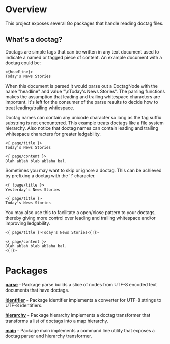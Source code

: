 # Overview

This project exposes several Go packages that handle reading doctag files.

## What's a doctag?

Doctags are simple tags that can be written in any text document used to indicate
a named or tagged piece of content. An example document with a doctag could be:

  	<{headline}>
  	Today's News Stories

When this document is parsed it would parse out a DoctagNode with the name "headline" and
value "\nToday's News Stories". The parsing functions makes the assumption that leading
and trailing whitespace characters are important. It's left for the consumer of the parse
results to decide how to treat leading/trailing whtiespace.

Doctag names can contain any unicode character so long as the tag suffix substring is not encountered.
This example treats doctags like a file system hierarchy. Also notice that doctag names can contain
leading and trailing whitespace characters for greater ledgability.

  	<{ page/title }>
  	Today's News Stories

  	<{ page/content }>
  	Blah ablah blab ablaha bal.

Sometimes you may want to skip or ignore a doctag. This can be achieved by prefixing a doctag
with the '!' character.

  	<{ !page/title }>
  	Yesterday's News Stories

  	<{ page/title }>
  	Today's News Stories

You may also use this to facilitate a open/close pattern to your doctags, thereby giving more control
over leading and trailing whitespace and/or improving ledgability.

  	<{ page/title }>Today's News Stories<{!}>

  	<{ page/content }>
  	Blah ablah blab ablaha bal.
  	<{!}>


# Packages

**[parse](parse/Readme.txt)** - Package parse builds a slice of nodes from UTF-8 encoded text documents that have doctags.

**[identifier](identifier/Readme.txt)** - Package identifier implements a converter for UTF-8 strings to UTF-8 identifiers.

**[hierarchy](hierarchy/Readme.txt)** - Package hierarchy implements a doctag transformer that transforms a list of doctags into a map hierarchy.

**[main](doctag.txt)** - Package main implements a command line utility that exposes a doctag parser and hierarchy transformer.